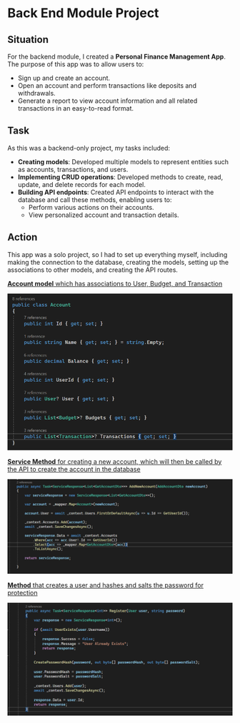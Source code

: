 # Back End Module Project

## Situation

For the backend module, I created a <strong>Personal Finance Management App</strong>. The purpose of this app was to allow users to:

<ul>
    <li>Sign up and create an account.</li>
    <li>Open an account and perform transactions like deposits and withdrawals.</li>
    <li>Generate a report to view account information and all related transactions in an easy-to-read format.</li>
</ul>

## Task

As this was a backend-only project, my tasks included:

<ul>
    <li><strong>Creating models</strong>: Developed multiple models to represent entities such as accounts, transactions, and users.</li>
    <li><strong>Implementing CRUD operations</strong>: Developed methods to create, read, update, and delete records for each model.</li>
    <li><strong>Building API endpoints</strong>: Created API endpoints to interact with the database and call these methods, enabling users to:
        <ul>
            <li>Perform various actions on their accounts.</li>
            <li>View personalized account and transaction details.</li>
        </ul>
    </li>
</ul>

## Action

This app was a solo project, so I had to set up everything myself, including making the connection to the database, creating the models, setting up the associations to other models, and creating the API routes.

<p><u><strong>Account model</strong> which has associations to User, Budget, and Transaction</u></p>
<img src="../BackendProject/ImagesBP/AccountScreenshot.png" alt="Account model screenshot" />

<p><u><strong>Service Method</strong> for creating a new account, which will then be called by the API to create the account in the database</u></p>
<img src="../BackendProject/ImagesBP/AddNewAccount.png" alt="Add new account service method" />

<p><u><strong>Method</strong> that creates a user and hashes and salts the password for protection</u></p>
<img src="../BackendProject/ImagesBP/UserRegisterMethod.png" alt="User registration method with password hashing and salting" />
